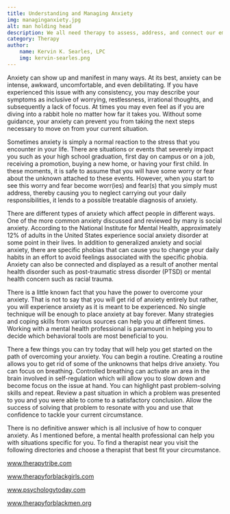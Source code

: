 ```yaml
---
title: Understanding and Managing Anxiety
img: managinganxiety.jpg
alt: man holding head
description: We all need therapy to assess, address, and connect our emotional, psychological, and social well-being.
category: Therapy
author:
    name: Kervin K. Searles, LPC
    img: kervin-searles.png
---
```


Anxiety can show up and manifest in many ways. At its best, anxiety can be intense, awkward, uncomfortable, and even debilitating. If you have experienced this issue with any consistency, you may describe your symptoms as inclusive of worrying, restlessness, irrational thoughts, and subsequently a lack of focus. At times you may even feel as if you are diving into a rabbit hole no matter how far it takes you. Without some guidance, your anxiety can prevent you from taking the next steps necessary to move on from your current situation.

Sometimes anxiety is simply a normal reaction to the stress that you encounter in your life. There are situations or events that severely impact you such as your high school graduation, first day on campus or on a job, receiving a promotion, buying a new home, or having your first child. In these moments, it is safe to assume that you will have some worry or fear about the unknown attached to these events. However, when you start to see this worry and fear become worr(ies) and fear(s) that you simply must address, thereby causing you to neglect carrying out your daily responsibilities, it lends to a possible treatable diagnosis of anxiety.

There are different types of anxiety which affect people in different ways. One of the more common anxiety discussed and reviewed by many is social anxiety. According to the National Institute for Mental Health, approximately 12% of adults in the United States experience social anxiety disorder at some point in their lives. In addition to generalized anxiety and social anxiety, there are specific phobias that can cause you to change your daily habits in an effort to avoid feelings associated with the specific phobia. Anxiety can also be connected and displayed as a result of another mental health disorder such as post-traumatic stress disorder (PTSD) or mental health concern such as racial trauma.

There is a little known fact that you have the power to overcome your anxiety. That is not to say that you will get rid of anxiety entirely but rather, you will experience anxiety as it is meant to be experienced. No single technique will be enough to place anxiety at bay forever. Many strategies and coping skills from various sources can help you at different times. Working with a mental health professional is paramount in helping you to decide which behavioral tools are most beneficial to you.

There a few things you can try today that will help you get started on the path of overcoming your anxiety. You can begin a routine. Creating a routine allows you to get rid of some of the unknowns that helps drive anxiety. You can focus on breathing. Controlled breathing can activate an area in the brain involved in self-regulation which will allow you to slow down and become focus on the issue at hand. You can highlight past problem-solving skills and repeat. Review a past situation in which a problem was presented to you and you were able to come to a satisfactory conclusion. Allow the success of solving that problem to resonate with you and use that confidence to tackle your current circumstance.

There is no definitive answer which is all inclusive of how to conquer anxiety. As I mentioned before, a mental health professional can help you with situations specific for you. To find a therapist near you visit the following directories and choose a therapist that best fit your circumstance.

www.therapytribe.com

www.therapyforblackgirls.com

www.psychologytoday.com

www.therapyforblackmen.org
